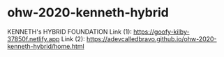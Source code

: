 # ohw-2020-kenneth-hybrid
KENNETH's HYBRID FOUNDATION
Link (1): https://goofy-kilby-37850f.netlify.app
Link (2): https://adevcalledbravo.github.io/ohw-2020-kenneth-hybrid/home.html
